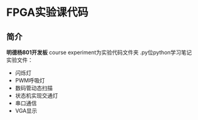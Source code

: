 # FPGA实验课代码

## 简介

**明德杨801开发板** 
 course experiment为实验代码文件夹
 .py位python学习笔记
 实验文件：

- 闪烁灯
-  PWM呼吸灯
-  数码管动态扫描
-  状态机实现交通灯
-  串口通信
- VGA显示


